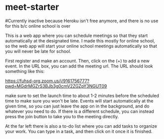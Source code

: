 # meet-starter

#Currently inactive because Heroku isn't free anymore, and there is no use for this b/c online school is over

This is a web app where you can schedule meetings so that they start automatically at the designated time. I made this mostly for online school, so the web app will start your online school meetings automatically so that you will never be late for school.

First register and make an account.
Then, click on the (+) to add a new event.
In the URL box, you can add the meeting url. The URL should look something like this: 

https://fuhsd-org.zoom.us/j/9161756777?pwd=MGdrMGZrS3BJb3g0cmV2ZGZpY3NGUT09

make sure to set the launch time to about 1-2 minutes before the scheduled time to make sure you won't be late.
Events will start automatically at the given time, so you can just leave the app on in the background, and do whatever you need to do.
If there is a different schedule, you can instead press the join button to take you to the meeting directly.


At the far left there is also a to-do list where you can add tasks to organize your work. You can type in a task, and then click on it once it is finished.
